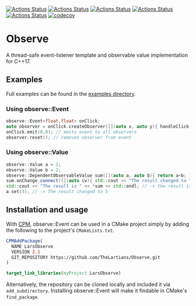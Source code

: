 [![Actions Status](https://github.com/TheLartians/Observe/workflows/MacOS/badge.svg)](https://github.com/TheLartians/Observe/actions)
[![Actions Status](https://github.com/TheLartians/Observe/workflows/Windows/badge.svg)](https://github.com/TheLartians/Observe/actions)
[![Actions Status](https://github.com/TheLartians/Observe/workflows/Ubuntu/badge.svg)](https://github.com/TheLartians/Observe/actions)
[![Actions Status](https://github.com/TheLartians/Observe/workflows/Style/badge.svg)](https://github.com/TheLartians/Observe/actions)
[![Actions Status](https://github.com/TheLartians/Observe/workflows/Install/badge.svg)](https://github.com/TheLartians/Observe/actions)
[![codecov](https://codecov.io/gh/TheLartians/Observe/branch/master/graph/badge.svg)](https://codecov.io/gh/TheLartians/Observe)

# Observe

A thread-safe event-listener template and observable value implementation for C++17.

## Examples

Full examples can be found in the [examples directory](https://github.com/TheLartians/Observe/tree/master/examples).

### Using observe::Event

```cpp
observe::Event<float,float> onClick;
auto observer = onClick.createObserver([](auto x, auto y){ handleClick(x,y); });
onClick.emit(0,0); // emits event to all observers
observer.reset(); // removes observer from event
```

### Using observe::Value

```cpp
observe::Value a = 1;
observe::Value b = 2;
observe::DependentObservableValue sum([](auto a, auto b){ return a+b; },a,b);
sum.onChange.connect([](auto &v){ std::cout << "The result changed to " << r << std::endl; });
std::cout << "The result is " << *sum << std::endl; // -> the result is 3
a.set(3); // -> The result changed to 5
```

## Installation and usage

With [CPM](https://github.com/TheLartians/CPM), observe::Event can be used in a CMake project simply by adding the following to the project's `CMakeLists.txt`.

```cmake
CPMAddPackage(
  NAME LarsObserve
  VERSION 2.1
  GIT_REPOSITORY https://github.com/TheLartians/Observe.git
)

target_link_libraries(myProject LarsObserve)
```

Alternatively, the repository can be cloned locally and included it via `add_subdirectory`. Installing observe::Event will make it findable in CMake's `find_package`.
